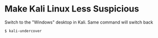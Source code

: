 # Make Kali Linux Less Suspicious	

Switch to the "Windows" desktop in Kali. Same command will switch back

`$ kali-undercover`
